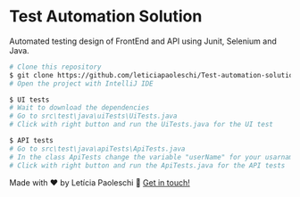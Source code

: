 # Test Automation Solution

Automated testing design of FrontEnd and API using Junit, Selenium and Java.

```bash
# Clone this repository
$ git clone https://github.com/leticiapaoleschi/Test-automation-solution.git
# Open the project with IntelliJ IDE

$ UI tests
# Wait to download the dependencies
# Go to src\test\java\uiTests\UiTests.java
# Click with right button and run the UiTests.java for the UI test   

$ API tests
# Go to src\test\java\apiTests\ApiTests.java
# In the class ApiTests change the variable "userName" for your usarname 
# Click with right button and run the ApiTests.java for the API tests
```

Made with :hearts: by Letícia Paoleschi :wave: [Get in touch!](https://www.linkedin.com/in/leticiapaoleschi/)
